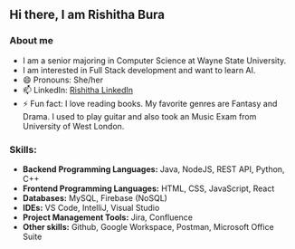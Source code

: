 ## Hi there, I am Rishitha Bura
### About me
- I am a senior majoring in Computer Science at Wayne State University.
- I am interested in Full Stack development and want to learn AI.
- 😄 Pronouns: She/her
- 📫 LinkedIn: [Rishitha LinkedIn](https://www.linkedin.com/in/rishitha-bura-36a035231/)
- ⚡ Fun fact: I love reading books. My favorite genres are Fantasy and Drama. I used to play guitar and also took an Music Exam from University of West London.

### Skills:
- **Backend Programming Languages:** Java, NodeJS, REST API, Python, C++
- **Frontend Programming Languages:** HTML, CSS, JavaScript, React
- **Databases:** MySQL, Firebase (NoSQL)
- **IDEs:** VS Code, IntelliJ, Visual Studio
- **Project Management Tools:** Jira, Confluence
- **Other skills:** Github, Google Workspace, Postman, Microsoft Office Suite

  
<!--
**rishithab48/rishithab48** is a ✨ _special_ ✨ repository because its `README.md` (this file) appears on your GitHub profile.

Here are some ideas to get you started:

- 🌱 I’m currently learning ...
- 👯 I’m looking to collaborate on ...
- 🤔 I’m looking for help with ...
- 💬 Ask me about ...
- 🔭 I’m currently ...
-->
